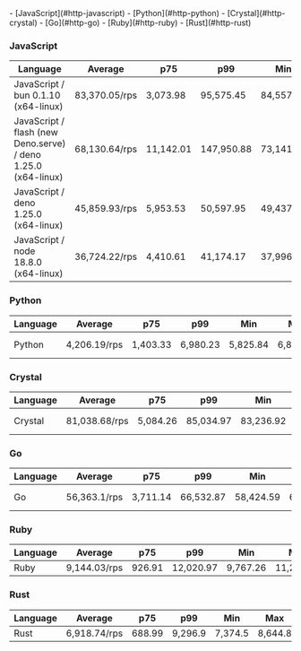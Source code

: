<link rel="stylesheet" href="https://xhyrom.github.io/benchmarks/index.css" /><script src="https://cdn.jsdelivr.net/npm/apexcharts"></script>
- [JavaScript](#http-javascript)
- [Python](#http-python)
- [Crystal](#http-crystal)
- [Go](#http-go)
- [Ruby](#http-ruby)
- [Rust](#http-rust)

### <a name="http-javascript">JavaScript</a>

| Language                                                       | Average       | p75       | p99        | Min       | Max       | Latency   |
| -------------------------------------------------------------- | ------------- | --------- | ---------- | --------- | --------- | --------- |
| JavaScript /  bun 0.1.10 (x64-linux)                           | 83,370.05/rps | 3,073.98  | 95,575.45  | 84,557.64 | 88,806.32 | 597.71 µs |
| JavaScript / flash (new Deno.serve) /  deno 1.25.0 (x64-linux) | 68,130.64/rps | 11,142.01 | 147,950.88 | 73,141.77 | 74,326.86 | 733.6 µs  |
| JavaScript /  deno 1.25.0 (x64-linux)                          | 45,859.93/rps | 5,953.53  | 50,597.95  | 49,437.01 | 50,230.81 | 1.09 ms   |
| JavaScript /  node 18.8.0 (x64-linux)                          | 36,724.22/rps | 4,410.61  | 41,174.17  | 37,996.31 | 38,742.32 | 1.36 ms   |


<div id="chart-30"></div>
<script>
new ApexCharts(document.querySelector('#chart-30'), {
                    chart: {
                        height: 320,
                        type: 'line',
                        toolbar: {
                            show: true,
                        },
                        animations: {
                            enabled: true,
                        },
                    },
                    series: [{"name":" flash (new Deno.serve) / deno 1.25.0 (x64-linux)","data":[67962.53229681427,73816.0327945796,73816.0327945796,67041.41186042457,67041.41186042457,67041.41186042457,64612.73437776073,64612.73437776073,68639.03726927708,35738.327347383565,35738.327347383565,35889.521740754426,35889.521740754426,35889.521740754426,35889.521740754426,35889.521740754426,35889.521740754426,35889.521740754426,35889.521740754426,68130.64103034562]},{"name":" deno 1.25.0 (x64-linux)","data":[45368.27612682232,50038.88338178856,50038.88338178856,46875.80435967024,46875.80435967024,46875.80435967024,44700.703220106065,44700.703220106065,49239.91978334709,32731.345617636285,32731.345617636285,29803.111131264603,29803.111131264603,29803.111131264603,29803.111131264603,29803.111131264603,29803.111131264603,29803.111131264603,29803.111131264603,45859.929798737925]},{"name":" bun 0.1.10 (x64-linux)","data":[83868.9593715537,88651.24223084674,88651.24223084674,88098.69942802857,88098.69942802857,88098.69942802857,82717.62451661946,82717.62451661946,84140.9170376202,57073.88853615419,57073.88853615419,53842.40035482336,53842.40035482336,53842.40035482336,53842.40035482336,53842.40035482336,53842.40035482336,53842.40035482336,53842.40035482336,83370.04981922907]},{"name":" node 18.8.0 (x64-linux)","data":[38443.81950851121,45277.17240374968,45277.17240374968,38806.11069027558,38806.11069027558,38806.11069027558,36111.45982592125,36111.45982592125,44862.95022662719,16433.35657742133,16433.35657742133,17662.30023117817,17662.30023117817,17662.30023117817,17662.30023117817,17662.30023117817,17662.30023117817,17662.30023117817,17662.30023117817,36724.218463263875]}],
                    stroke: {
                        width: 1,
                        curve: "straight",
                    },
                    legend: {
                        show: true,
                        showForSingleSeries: true,
                        position: "bottom",
                    },
                    yaxis: {
                        labels: {
                            formatter: function (v) {
                    const time = v;
                    const locale = 'en-US';
                    const type = '/rps';

                    return `${Number(time.toFixed(2)).toLocaleString(locale)}${type}`;
                }
                        },
                        title: {
                            text: "requests per second"
                        },
                    },
                    xaxis: {
                        categories: ["dfe4527","48c9bc3","eebfb79","3e0357f","5bb06d6","d53b782","4003018","3ee7b8c","ff3683a","6e218ab","c434a6d","2feb9a5","ff55f3d","00d24dd","d3194b4","3828643","89e8f77","d2c6ac7","c17fc69","Latest"],
                        labels: {
                            show: false,
                        },
                        tooltip: {
                            enabled: false,
                        },
                    },
                    plotOptions: {
                        bar: {
                            distributed: true
                        }
                    }
                }).render()
</script>

### <a name="http-python">Python</a>

| Language | Average      | p75      | p99      | Min      | Max      | Latency  |
| -------- | ------------ | -------- | -------- | -------- | -------- | -------- |
| Python   | 4,206.19/rps | 1,403.33 | 6,980.23 | 5,825.84 | 6,890.22 | 12.36 ms |


<div id="chart-31"></div>
<script>
new ApexCharts(document.querySelector('#chart-31'), {
                    chart: {
                        height: 320,
                        type: 'line',
                        toolbar: {
                            show: true,
                        },
                        animations: {
                            enabled: true,
                        },
                    },
                    series: [{"name":"Python","data":[5859.64275420499,5590.489704203832,5590.489704203832,5950.274696735812,5950.274696735812,5950.274696735812,4658.277071750389,4658.277071750389,6361.704404612347,2947.138690384789,2947.138690384789,2980.700510020002,2980.700510020002,2980.700510020002,2980.700510020002,2980.700510020002,2980.700510020002,2980.700510020002,2980.700510020002,4206.185730814328]}],
                    stroke: {
                        width: 1,
                        curve: "straight",
                    },
                    legend: {
                        show: true,
                        showForSingleSeries: true,
                        position: "bottom",
                    },
                    yaxis: {
                        labels: {
                            formatter: function (v) {
                    const time = v;
                    const locale = 'en-US';
                    const type = '/rps';

                    return `${Number(time.toFixed(2)).toLocaleString(locale)}${type}`;
                }
                        },
                        title: {
                            text: "requests per second"
                        },
                    },
                    xaxis: {
                        categories: ["dfe4527","48c9bc3","eebfb79","3e0357f","5bb06d6","d53b782","4003018","3ee7b8c","ff3683a","6e218ab","c434a6d","2feb9a5","ff55f3d","00d24dd","d3194b4","3828643","89e8f77","d2c6ac7","c17fc69","Latest"],
                        labels: {
                            show: false,
                        },
                        tooltip: {
                            enabled: false,
                        },
                    },
                    plotOptions: {
                        bar: {
                            distributed: true
                        }
                    }
                }).render()
</script>

### <a name="http-crystal">Crystal</a>

| Language | Average       | p75      | p99       | Min       | Max       | Latency   |
| -------- | ------------- | -------- | --------- | --------- | --------- | --------- |
| Crystal  | 81,038.68/rps | 5,084.26 | 85,034.97 | 83,236.92 | 84,759.98 | 615.51 µs |


<div id="chart-32"></div>
<script>
new ApexCharts(document.querySelector('#chart-32'), {
                    chart: {
                        height: 320,
                        type: 'line',
                        toolbar: {
                            show: true,
                        },
                        animations: {
                            enabled: true,
                        },
                    },
                    series: [{"name":"Crystal","data":[80195.3550029617,83816.18698444877,83816.18698444877,82097.50248588737,82097.50248588737,82097.50248588737,78698.56532219853,78698.56532219853,83051.84258169011,53660.6767152086,53660.6767152086,54326.43668198202,54326.43668198202,54326.43668198202,54326.43668198202,54326.43668198202,54326.43668198202,54326.43668198202,54326.43668198202,81038.68156187731]}],
                    stroke: {
                        width: 1,
                        curve: "straight",
                    },
                    legend: {
                        show: true,
                        showForSingleSeries: true,
                        position: "bottom",
                    },
                    yaxis: {
                        labels: {
                            formatter: function (v) {
                    const time = v;
                    const locale = 'en-US';
                    const type = '/rps';

                    return `${Number(time.toFixed(2)).toLocaleString(locale)}${type}`;
                }
                        },
                        title: {
                            text: "requests per second"
                        },
                    },
                    xaxis: {
                        categories: ["dfe4527","48c9bc3","eebfb79","3e0357f","5bb06d6","d53b782","4003018","3ee7b8c","ff3683a","6e218ab","c434a6d","2feb9a5","ff55f3d","00d24dd","d3194b4","3828643","89e8f77","d2c6ac7","c17fc69","Latest"],
                        labels: {
                            show: false,
                        },
                        tooltip: {
                            enabled: false,
                        },
                    },
                    plotOptions: {
                        bar: {
                            distributed: true
                        }
                    }
                }).render()
</script>

### <a name="http-go">Go</a>

| Language | Average      | p75      | p99       | Min       | Max       | Latency   |
| -------- | ------------ | -------- | --------- | --------- | --------- | --------- |
| Go       | 56,363.1/rps | 3,711.14 | 66,532.87 | 58,424.59 | 62,855.35 | 885.52 µs |


<div id="chart-33"></div>
<script>
new ApexCharts(document.querySelector('#chart-33'), {
                    chart: {
                        height: 320,
                        type: 'line',
                        toolbar: {
                            show: true,
                        },
                        animations: {
                            enabled: true,
                        },
                    },
                    series: [{"name":"Go","data":[57115.2550296415,62854.38486541399,62854.38486541399,58570.59554311822,58570.59554311822,58570.59554311822,54621.726095334285,54621.726095334285,62136.94098525345,35136.48005834826,35136.48005834826,34974.10553327195,34974.10553327195,34974.10553327195,34974.10553327195,34974.10553327195,34974.10553327195,34974.10553327195,34974.10553327195,56363.0981974549]}],
                    stroke: {
                        width: 1,
                        curve: "straight",
                    },
                    legend: {
                        show: true,
                        showForSingleSeries: true,
                        position: "bottom",
                    },
                    yaxis: {
                        labels: {
                            formatter: function (v) {
                    const time = v;
                    const locale = 'en-US';
                    const type = '/rps';

                    return `${Number(time.toFixed(2)).toLocaleString(locale)}${type}`;
                }
                        },
                        title: {
                            text: "requests per second"
                        },
                    },
                    xaxis: {
                        categories: ["dfe4527","48c9bc3","eebfb79","3e0357f","5bb06d6","d53b782","4003018","3ee7b8c","ff3683a","6e218ab","c434a6d","2feb9a5","ff55f3d","00d24dd","d3194b4","3828643","89e8f77","d2c6ac7","c17fc69","Latest"],
                        labels: {
                            show: false,
                        },
                        tooltip: {
                            enabled: false,
                        },
                    },
                    plotOptions: {
                        bar: {
                            distributed: true
                        }
                    }
                }).render()
</script>

### <a name="http-ruby">Ruby</a>

| Language | Average      | p75    | p99       | Min      | Max       | Latency |
| -------- | ------------ | ------ | --------- | -------- | --------- | ------- |
| Ruby     | 9,144.03/rps | 926.91 | 12,020.97 | 9,767.26 | 11,218.52 | 5.48 ms |


<div id="chart-34"></div>
<script>
new ApexCharts(document.querySelector('#chart-34'), {
                    chart: {
                        height: 320,
                        type: 'line',
                        toolbar: {
                            show: true,
                        },
                        animations: {
                            enabled: true,
                        },
                    },
                    series: [{"name":"Ruby","data":[9162.370147462441,9561.031172649646,9561.031172649646,9239.42908012823,9239.42908012823,9239.42908012823,8922.537909534345,8922.537909534345,9085.360483200911,6297.892834581275,6297.892834581275,6235.57667766975,6235.57667766975,6235.57667766975,6235.57667766975,6235.57667766975,6235.57667766975,6235.57667766975,6235.57667766975,9144.028437191848]}],
                    stroke: {
                        width: 1,
                        curve: "straight",
                    },
                    legend: {
                        show: true,
                        showForSingleSeries: true,
                        position: "bottom",
                    },
                    yaxis: {
                        labels: {
                            formatter: function (v) {
                    const time = v;
                    const locale = 'en-US';
                    const type = '/rps';

                    return `${Number(time.toFixed(2)).toLocaleString(locale)}${type}`;
                }
                        },
                        title: {
                            text: "requests per second"
                        },
                    },
                    xaxis: {
                        categories: ["dfe4527","48c9bc3","eebfb79","3e0357f","5bb06d6","d53b782","4003018","3ee7b8c","ff3683a","6e218ab","c434a6d","2feb9a5","ff55f3d","00d24dd","d3194b4","3828643","89e8f77","d2c6ac7","c17fc69","Latest"],
                        labels: {
                            show: false,
                        },
                        tooltip: {
                            enabled: false,
                        },
                    },
                    plotOptions: {
                        bar: {
                            distributed: true
                        }
                    }
                }).render()
</script>

### <a name="http-rust">Rust</a>

| Language | Average      | p75    | p99     | Min     | Max     | Latency |
| -------- | ------------ | ------ | ------- | ------- | ------- | ------- |
| Rust     | 6,918.74/rps | 688.99 | 9,296.9 | 7,374.5 | 8,644.8 | 7.22 ms |


<div id="chart-35"></div>
<script>
new ApexCharts(document.querySelector('#chart-35'), {
                    chart: {
                        height: 320,
                        type: 'line',
                        toolbar: {
                            show: true,
                        },
                        animations: {
                            enabled: true,
                        },
                    },
                    series: [{"name":"Rust","data":[7061.567951283785,7688.644044455982,7688.644044455982,6966.711378885867,6966.711378885867,6966.711378885867,6660.014796835403,6660.014796835403,7319.363965686486,4821.927207353854,4821.927207353854,4604.671471125463,4604.671471125463,4604.671471125463,4604.671471125463,4604.671471125463,4604.671471125463,4604.671471125463,4604.671471125463,6918.742046605109]}],
                    stroke: {
                        width: 1,
                        curve: "straight",
                    },
                    legend: {
                        show: true,
                        showForSingleSeries: true,
                        position: "bottom",
                    },
                    yaxis: {
                        labels: {
                            formatter: function (v) {
                    const time = v;
                    const locale = 'en-US';
                    const type = '/rps';

                    return `${Number(time.toFixed(2)).toLocaleString(locale)}${type}`;
                }
                        },
                        title: {
                            text: "requests per second"
                        },
                    },
                    xaxis: {
                        categories: ["dfe4527","48c9bc3","eebfb79","3e0357f","5bb06d6","d53b782","4003018","3ee7b8c","ff3683a","6e218ab","c434a6d","2feb9a5","ff55f3d","00d24dd","d3194b4","3828643","89e8f77","d2c6ac7","c17fc69","Latest"],
                        labels: {
                            show: false,
                        },
                        tooltip: {
                            enabled: false,
                        },
                    },
                    plotOptions: {
                        bar: {
                            distributed: true
                        }
                    }
                }).render()
</script>

